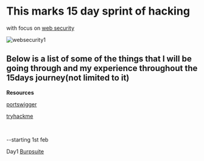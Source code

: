 <body> <p> 
   
   # This marks 15 day sprint of hacking

   
  with focus on [web security](https://portswigger.net/support/using-burp-to-test-for-the-owasp-top-ten)
   
  
      
      

![websecurity1](https://user-images.githubusercontent.com/41240719/151664381-3f58e247-ee89-4ea0-9c78-8a9af8eaba9c.jpg)

    
      
      
      
   ##  Below is a list of some of the things that I will be going through and my experience throughout the 15days journey(not limited to it) 

<b> Resources </b>
      
      
      
      
   [portswigger](https://portswigger.net/web-security)
   
   [tryhackme](https://tryhackme.com/room/webfundamentals)
   
   <br>
     
   --starting 1st feb
   
   
   Day1  [Burpsuite](https://tryhackme.com/room/rpburpsuite)
   
   
 </p>  </body>
